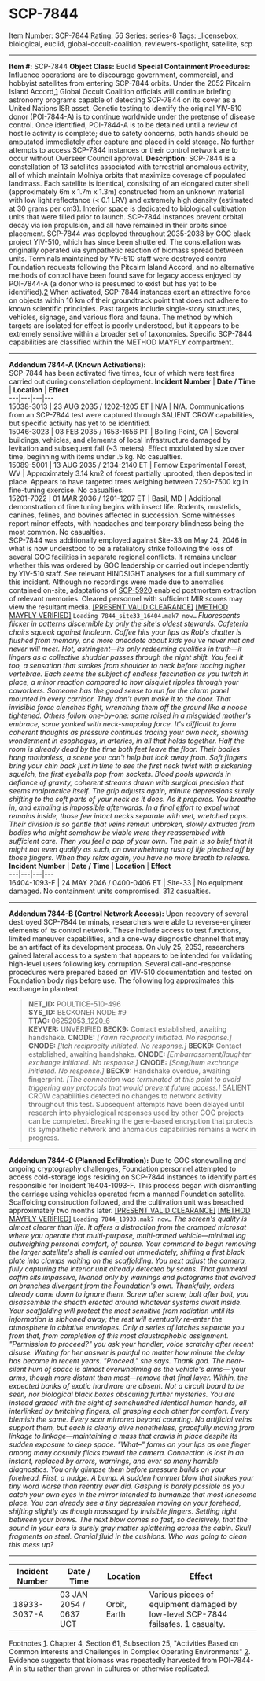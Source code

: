 # SCP-7844
Item Number: SCP-7844
Rating: 56
Series: series-8
Tags: _licensebox, biological, euclid, global-occult-coalition, reviewers-spotlight, satellite, scp

---

  
**Item #:** SCP-7844 
**Object Class:** Euclid
**Special Containment Procedures:** Influence operations are to discourage government, commercial, and hobbyist satellites from entering SCP-7844 orbits. Under the 2052 Pitcairn Island Accord,[1](javascript:;) Global Occult Coalition officials will continue briefing astronomy programs capable of detecting SCP-7844 on its cover as a United Nations ISR asset.
Genetic testing to identify the original YIV-510 donor (POI-7844-A) is to continue worldwide under the pretense of disease control. Once identified, POI-7844-A is to be detained until a review of hostile activity is complete; due to safety concerns, both hands should be amputated immediately after capture and placed in cold storage.
No further attempts to access SCP-7844 instances or their control network are to occur without Overseer Council approval.
**Description:** SCP-7844 is a constellation of 13 satellites associated with terrestrial anomalous activity, all of which maintain Molniya orbits that maximize coverage of populated landmass. Each satellite is identical, consisting of an elongated outer shell (approximately 6m x 1.7m x 1.3m) constructed from an unknown material with low light reflectance (< 0.1 LRV) and extremely high density (estimated at 30 grams per cm3). Interior space is dedicated to biological cultivation units that were filled prior to launch. SCP-7844 instances prevent orbital decay via ion propulsion, and all have remained in their orbits since placement.
SCP-7844 was deployed throughout 2035-2038 by GOC black project YIV-510, which has since been shuttered. The constellation was originally operated via sympathetic reaction of biomass spread between units. Terminals maintained by YIV-510 staff were destroyed contra Foundation requests following the Pitcairn Island Accord, and no alternative methods of control have been found save for legacy access enjoyed by POI-7844-A (a donor who is presumed to exist but has yet to be identified).[2](javascript:;)
When activated, SCP-7844 instances exert an attractive force on objects within 10 km of their groundtrack point that does not adhere to known scientific principles. Past targets include single-story structures, vehicles, signage, and various flora and fauna. The method by which targets are isolated for effect is poorly understood, but it appears to be extremely sensitive within a broader set of taxonomies.
Specific SCP-7844 capabilities are classified within the METHOD MAYFLY compartment.
* * *
**Addendum 7844-A (Known Activations):**  
SCP-7844 has been activated five times, four of which were test fires carried out during constellation deployment.
**Incident Number** | **Date / Time** | **Location** | **Effect**  
---|---|---|---  
15038-3013 | 23 AUG 2035 / 1202-1205 ET | N/A | N/A. Communications from an SCP-7844 test were captured through SALIENT CROW capabilities, but specific activity has yet to be identified.  
15046-3023 | 03 FEB 2035 / 1653-1656 PT | Boiling Point, CA | Several buildings, vehicles, and elements of local infrastructure damaged by levitation and subsequent fall (~3 meters). Effect modulated by size over time, beginning with items under .5 kg. No casualties.  
15089-5001 | 13 AUG 2035 / 2134-2140 ET | Fernow Experimental Forest, WV | Approximately 3.14 km2 of forest partially uprooted, then deposited in place. Appears to have targeted trees weighing between 7250-7500 kg in fine-tuning exercise. No casualties.  
15201-7022 | 01 MAR 2036 / 1201-1207 ET | Basil, MD | Additional demonstration of fine tuning begins with insect life. Rodents, mustelids, canines, felines, and bovines affected in succession. Some witnesses report minor effects, with headaches and temporary blindness being the most common. No casualties.  
SCP-7844 was additionally employed against Site-33 on May 24, 2046 in what is now understood to be a retaliatory strike following the loss of several GOC facilities in separate regional conflicts. It remains unclear whether this was ordered by GOC leadership or carried out independently by YIV-510 staff. See relevant HINDSIGHT analyses for a full summary of this incident.
Although no recordings were made due to anomalies contained on-site, adaptations of [SCP-5920](/scp-5920) enabled postmortem extraction of relevant memories. Cleared personnel with sufficient MIR scores may view the resultant media.
[[PRESENT VALID CLEARANCE]](javascript:;)
[[METHOD MAYFLY VERIFIED]](javascript:;)
`Loading 7844_site33_16404.mak7 now…`
_Fluorescents flicker in patterns discernible by only the site's oldest stewards. Cafeteria chairs squeak against linoleum. Coffee hits your lips as Rob's chatter is flushed from memory, one more anecdote about kids you've never met and never will meet. Hot, astringent—its only redeeming qualities in truth—it lingers as a collective shudder passes through the night shift. You feel it too, a sensation that strokes from shoulder to neck before tracing higher vertebrae. Each seems the subject of endless fascination as you twitch in place, a minor reaction compared to how disquiet ripples through your coworkers._
_Someone has the good sense to run for the alarm panel mounted in every corridor. They don't even make it to the door. That invisible force clenches tight, wrenching them off the ground like a noose tightened. Others follow one-by-one: some raised in a misguided mother's embrace, some yanked with neck-snapping force. It's difficult to form coherent thoughts as pressure continues tracing your own neck, showing wonderment in esophagus, in arteries, in all that holds together._
_Half the room is already dead by the time both feet leave the floor. Their bodies hang motionless, a scene you can't help but look away from. Soft fingers bring your chin back just in time to see the first neck twist with a sickening squelch, the first eyeballs pop from sockets. Blood pools upwards in defiance of gravity, coherent streams drawn with surgical precision that seems malpractice itself. The grip adjusts again, minute depressions surely shifting to the soft parts of your neck as it does. As it prepares. You breathe in, and exhaling is impossible afterwards._
_In a final effort to expel what remains inside, those few intact necks separate with wet, wretched pops. Their division is so gentle that veins remain unbroken, slowly extruded from bodies who might somehow be viable were they reassembled with sufficient care. Then you feel a pop of your own. The pain is so brief that it might not even qualify as such, an overwhelming rush of life pinched off by those fingers. When they relax again, you have no more breath to release._
**Incident Number** | **Date / Time** | **Location** | **Effect**  
---|---|---|---  
16404-1093-F | 24 MAY 2046 / 0400-0406 ET | Site-33 | No equipment damaged. No containment units compromised. 312 casualties.  
* * *
**Addendum 7844-B (Control Network Access):**
Upon recovery of several destroyed SCP-7844 terminals, researchers were able to reverse-engineer elements of its control network. These include access to test functions, limited maneuver capabilities, and a one-way diagnostic channel that may be an artifact of its development process.
On July 25, 2053, researchers gained lateral access to a system that appears to be intended for validating high-level users following key corruption. Several call-and-response procedures were prepared based on YIV-510 documentation and tested on Foundation body rigs before use. The following log approximates this exchange in plaintext:
> **NET_ID:** POULTICE-510-496  
>  **SYS_ID:** BECKONER NODE #9  
>  **TTAG:** 06252053_1220_6  
>  **KEYVER:** UNVERIFIED
> **BECK9:** Contact established, awaiting handshake.
> **CNODE:** _[Yawn reciprocity initiated. No response.]_
> **CNODE:** _[Itch reciprocity initiated. No response.]_
> **BECK9:** Contact established, awaiting handshake.
> **CNODE:** _[Embarrassment/laughter exchange initiated. No response.]_
> **CNODE:** _[Song/hum exchange initiated. No response.]_
> **BECK9:** Handshake overdue, awaiting fingerprint.
> _[The connection was terminated at this point to avoid triggering any protocols that would prevent future access.]_
SALIENT CROW capabilities detected no changes to network activity throughout this test. Subsequent attempts have been delayed until research into physiological responses used by other GOC projects can be completed. Breaking the gene-based encryption that protects its sympathetic network and anomalous capabilities remains a work in progress.
* * *
**Addendum 7844-C (Planned Exfiltration):**
Due to GOC stonewalling and ongoing cryptography challenges, Foundation personnel attempted to access cold-storage logs residing on SCP-7844 instances to identify parties responsible for Incident 16404-1093-F. This process began with dismantling the carriage using vehicles operated from a manned Foundation satellite. Scaffolding construction followed, and the cultivation unit was breached approximately two months later.
[[PRESENT VALID CLEARANCE]](javascript:;)
[[METHOD MAYFLY VERIFIED]](javascript:;)
`Loading 7844_18933.mak7 now…`
_The screen's quality is almost clearer than life. It offers a distraction from the cramped microsat where you operate that multi-purpose, multi-armed vehicle—minimal lag outweighing personal comfort, of course. Your command to begin removing the larger satellite's shell is carried out immediately, shifting a first black plate into clamps waiting on the scaffolding. You next adjust the camera, fully capturing the interior unit already detected by scans. That gunmetal coffin sits impassive, livened only by warnings and pictograms that evolved on branches divergent from the Foundation's own. Thankfully, orders already came down to ignore them._
_Screw after screw, bolt after bolt, you disassemble the sheath erected around whatever systems await inside. Your scaffolding will protect the most sensitive from radiation until its information is siphoned away; the rest will eventually re-enter the atmosphere in ablative envelopes. Only a series of latches separate you from that, from completion of this most claustrophobic assignment._
_"Permission to proceed?" you ask your handler, voice scratchy after recent disuse. Waiting for her answer is painful no matter how minute the delay has become in recent years._
_"Proceed," she says. Thank god._
_The near-silent hum of space is almost overwhelming as the vehicle's arms—_ your _arms, though more distant than most—remove that final layer. Within, the expected banks of exotic hardware are absent. Not a circuit board to be seen, nor biological black boxes obscuring further mysteries. You are instead graced with the sight of somehundred identical human hands, all interlinked by twitching fingers, all grasping each other for comfort. Every blemish the same. Every scar mirrored beyond counting. No artificial veins support them, but each is clearly alive nonetheless, gracefully moving from linkage to linkage—maintaining a mass that crawls in place despite its sudden exposure to deep space._
_"What–" forms on your lips as one finger among many casually flicks toward the camera. Connection is lost in an instant, replaced by errors, warnings, and ever so many horrible diagnostics. You only glimpse them before pressure builds on your forehead. First, a nudge. A bump. A sudden hammer blow that shakes your tiny word worse than reentry ever did. Gasping is barely possible as you catch your own eyes in the mirror intended to humanize that most lonesome place. You can already see a tiny depression moving on your forehead, shifting slightly as though massaged by invisible fingers. Settling right between your brows._
_The next blow comes so fast, so decisively, that the sound in your ears is surely gray matter splattering across the cabin. Skull fragments on steel. Cranial fluid in the cushions. Who was going to clean this mess up?_
* * *
**Incident Number** | **Date / Time** | **Location** | **Effect**  
---|---|---|---  
18933-3037-A | 03 JAN 2054 / 0637 UCT | Orbit, Earth | Various pieces of equipment damaged by low-level SCP-7844 failsafes. 1 casualty.  
  

Footnotes
[1](javascript:;). Chapter 4, Section 61, Subsection 25, "Activities Based on Common Interests and Challenges in Complex Operating Environments"
[2](javascript:;). Evidence suggests that biomass was repeatedly harvested from POI-7844-A in situ rather than grown in cultures or otherwise replicated.